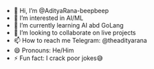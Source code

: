 - 👋 Hi, I’m @AdityaRana-beepbeep
- 👀 I’m interested in AI/ML
- 🌱 I’m currently learning AI abd GoLang
- 💞️ I’m looking to collaborate on live projects
- 📫 How to reach me Telegram: @theadityarana
- 😄 Pronouns: He/Him
- ⚡ Fun fact: I crack poor jokes😅

<!---
AdityaRana-beepbeep/AdityaRana-beepbeep is a ✨ special ✨ repository because its `README.md` (this file) appears on your GitHub profile.
You can click the Preview link to take a look at your changes.
--->
